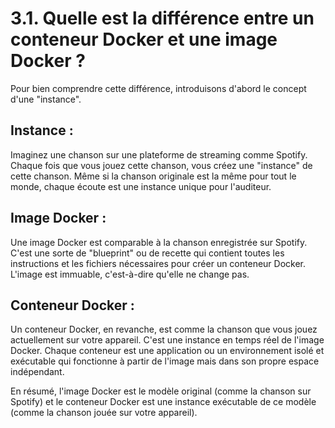 # 3.1. Quelle est la différence entre un conteneur Docker et une image Docker ?

Pour bien comprendre cette différence, introduisons d'abord le concept d'une "instance".

## Instance :
Imaginez une chanson sur une plateforme de streaming comme Spotify. Chaque fois que vous jouez cette chanson, vous créez une "instance" de cette chanson. Même si la chanson originale est la même pour tout le monde, chaque écoute est une instance unique pour l'auditeur.

## Image Docker :
Une image Docker est comparable à la chanson enregistrée sur Spotify. C'est une sorte de "blueprint" ou de recette qui contient toutes les instructions et les fichiers nécessaires pour créer un conteneur Docker. L'image est immuable, c'est-à-dire qu'elle ne change pas.

## Conteneur Docker :
Un conteneur Docker, en revanche, est comme la chanson que vous jouez actuellement sur votre appareil. C'est une instance en temps réel de l'image Docker. Chaque conteneur est une application ou un environnement isolé et exécutable qui fonctionne à partir de l'image mais dans son propre espace indépendant.

En résumé, l'image Docker est le modèle original (comme la chanson sur Spotify) et le conteneur Docker est une instance exécutable de ce modèle (comme la chanson jouée sur votre appareil).
